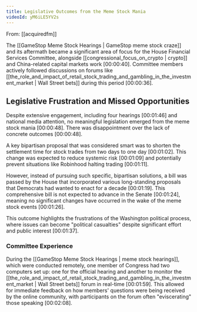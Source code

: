 ```yaml
---
title: Legislative Outcomes from the Meme Stock Mania
videoId: yM6iLE5YV2s
---
```


From: [[acquiredfm]] <br/> 

The [[GameStop Meme Stock Hearings | GameStop meme stock craze]] and its aftermath became a significant area of focus for the House Financial Services Committee, alongside [[congressional_focus_on_crypto | crypto]] and China-related capital markets work <a class="yt-timestamp" data-t="00:00:40">[00:00:40]</a>. Committee members actively followed discussions on forums like [[the_role_and_impact_of_retail_stock_trading_and_gambling_in_the_investment_market | Wall Street bets]] during this period <a class="yt-timestamp" data-t="00:00:36">[00:00:36]</a>.

## Legislative Frustration and Missed Opportunities

Despite extensive engagement, including four hearings <a class="yt-timestamp" data-t="00:01:46">[00:01:46]</a> and national media attention, no meaningful legislation emerged from the meme stock mania <a class="yt-timestamp" data-t="00:00:48">[00:00:48]</a>. There was disappointment over the lack of concrete outcomes <a class="yt-timestamp" data-t="00:00:48">[00:00:48]</a>.

A key bipartisan proposal that was considered smart was to shorten the settlement time for stock trades from two days to one day <a class="yt-timestamp" data-t="00:01:02">[00:01:02]</a>. This change was expected to reduce systemic risk <a class="yt-timestamp" data-t="00:01:09">[00:01:09]</a> and potentially prevent situations like Robinhood halting trading <a class="yt-timestamp" data-t="00:01:11">[00:01:11]</a>.

However, instead of pursuing such specific, bipartisan solutions, a bill was passed by the House that incorporated various long-standing proposals that Democrats had wanted to enact for a decade <a class="yt-timestamp" data-t="00:01:19">[00:01:19]</a>. This comprehensive bill is not expected to advance in the Senate <a class="yt-timestamp" data-t="00:01:24">[00:01:24]</a>, meaning no significant changes have occurred in the wake of the meme stock events <a class="yt-timestamp" data-t="00:01:26">[00:01:26]</a>.

This outcome highlights the frustrations of the Washington political process, where issues can become "political casualties" despite significant effort and public interest <a class="yt-timestamp" data-t="00:01:37">[00:01:37]</a>.

### Committee Experience

During the [[GameStop Meme Stock Hearings | meme stock hearings]], which were conducted remotely, one member of Congress had two computers set up: one for the official hearing and another to monitor the [[the_role_and_impact_of_retail_stock_trading_and_gambling_in_the_investment_market | Wall Street bets]] forum in real-time <a class="yt-timestamp" data-t="00:01:59">[00:01:59]</a>. This allowed for immediate feedback on how members' questions were being received by the online community, with participants on the forum often "eviscerating" those speaking <a class="yt-timestamp" data-t="00:02:08">[00:02:08]</a>.